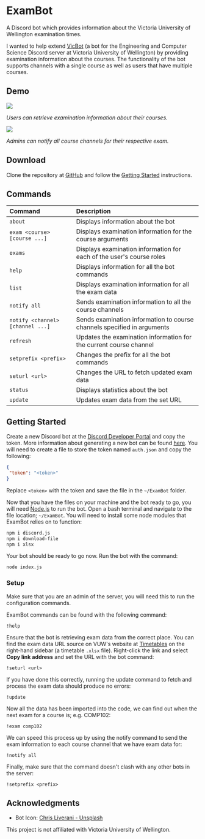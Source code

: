 # ExamBot

A Discord bot which provides information about the Victoria University of Wellington examination times.

I wanted to help extend <a href="https://github.com/alexsurelee/VicBot" target="_blank">VicBot</a> (a bot for the Engineering and Computer Science Discord server at Victoria University of Wellington) by providing examination information about the courses. The functionality of the bot supports channels with a single course as well as users that have multiple courses.

## Demo

![](http://www.swengineer.dev/images/exam.png)

*Users can retrieve examination information about their courses.*

![](http://www.swengineer.dev/images/notify.gif)

*Admins can notify all course channels for their respective exam.*

## Download

Clone the repository at <a href="https://github.com/tobyjzstay/ExamBot" target="_blank">GitHub</a> and follow the [Getting Started](#getting-started) instructions.

## Commands

| Command                          | Description                                                             |
| :------------------------------- | :---------------------------------------------------------------------- |
| `about`                          | Displays information about the bot                                      |
| `exam <course> [course ...]`     | Displays examination information for the course arguments               |
| `exams`                          | Displays examination information for each of the user's course roles    |
| `help`                           | Displays information for all the bot commands                           |
| `list`                           | Displays examination information for all the exam data                  |
| `notify all`                     | Sends examination information to all the course channels                |
| `notify <channel> [channel ...]` | Sends examination information to course channels specified in arguments |
| `refresh`                        | Updates the examination information for the current course channel      |
| `setprefix <prefix>`             | Changes the prefix for all the bot commands                             |
| `seturl <url>`                   | Changes the URL to fetch updated exam data                              |
| `status`                         | Displays statistics about the bot                                       |
| `update`                         | Updates exam data from the set URL                                      |

## Getting Started

Create a new Discord bot at the <a href="https://discord.com/developers" target="_blank">Discord Developer Portal</a> and copy the token. More information about generating a new bot can be found <a href="https://www.digitaltrends.com/gaming/how-to-make-a-discord-bot/" target="_blank">here</a>. You will need to create a file to store the token named `auth.json` and copy the following:

```json
{
 "token": "<token>"
}
```

Replace `<token>` with the token and save the file in the `~/ExamBot` folder.

Now that you have the files on your machine and the bot ready to go, you will need <a href="https://nodejs.org/en/download/" target="_blank">Node.js</a> to run the bot. Open a bash terminal and navigate to the file location; `~/ExamBot`.
You will need to install some node modules that ExamBot relies on to function:

```bash
npm i discord.js
npm i download-file
npm i xlsx
```

Your bot should be ready to go now. Run the bot with the command:

```bash
node index.js
```

### Setup

Make sure that you are an admin of the server, you will need this to run the configuration commands.

ExamBot commands can be found with the following command:

`!help`

Ensure that the bot is retrieving exam data from the correct place. You can find the exam data URL source on VUW's website at <a href="https://www.wgtn.ac.nz/students/study/timetables" target="_blank">Timetables</a> on the right-hand sidebar (a timetable `.xlsx` file). Right-click the link and select **Copy link address** and set the URL with the bot command:

`!seturl <url>`

If you have done this correctly, running the update command to fetch and process the exam data should produce no errors:

`!update`

Now all the data has been imported into the code, we can find out when the next exam for a course is; e.g. COMP102:

`!exam comp102`

We can speed this process up by using the notify command to send the exam information to each course channel that we have exam data for:

`!notify all`

Finally, make sure that the command doesn't clash with any other bots in the server:

`!setprefix <prefix>`

## Acknowledgments
* Bot Icon: <a href="https://unsplash.com/photos/ViEBSoZH6M4" target="_blank">Chris Liverani - Unsplash</a>

This project is not affiliated with Victoria University of Wellington.
